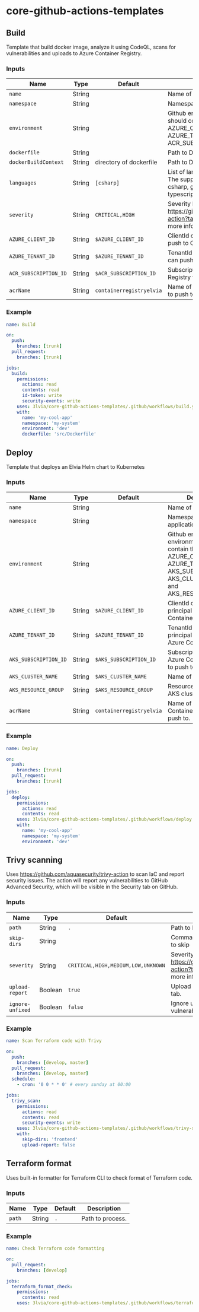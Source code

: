 # core-github-actions-templates




## Build

Template that build docker image, analyze it using CodeQL, scans for vulnerabilities and uploads to Azure Container Registry.

### Inputs

| Name                  | Type   | Default                  | Description 
| --------------------- | ------ | ------------------------ | ------------
| `name`                | String |                          | Name of application.
| `namespace`           | String |                          | Namespace of application.
| `environment`         | String |                          | Github environment. This environment should contain the variable AZURE_CLIENT_ID, AZURE_TENANT_ID and ACR_SUBSCRIPTION_ID.
| `dockerfile`          | String |                          | Path to Dockerfile.
| `dockerBuildContext`  | String | directory of dockerfile  | Path to Docker build context.
| `languages`           | String | `[csharp]`               | List of language to run CodeQL on. The supported languages are c-cpp, csharp, go, java-kotlin, javascript-typescript, python, ruby, swift.
| `severity`            | String | `CRITICAL,HIGH`          | Severity levels to scan for. See https://github.com/aquasecurity/trivy-action?tab=readme-ov-file#inputs for more information.
| `AZURE_CLIENT_ID`     | String | `$AZURE_CLIENT_ID`       | ClientId of a service principal that can push to Container Registry.
| `AZURE_TENANT_ID`     | String | `$AZURE_TENANT_ID`       | TenantId of a service principal that can push to Azure Container Registry.
| `ACR_SUBSCRIPTION_ID` | String | `$ACR_SUBSCRIPTION_ID`   | Subscription ID of the Azure Container Registry to push to.
| `acrName `            | String | `containerregistryelvia` | Name of the Azure Container Registry to push to.

### Example

```yaml
name: Build

on:
  push:
    branches: [trunk]
  pull_request:
    branches: [trunk]

jobs:
  build:
    permissions:
      actions: read
      contents: read
      id-token: write
      security-events: write
    uses: 3lvia/core-github-actions-templates/.github/workflows/build.yaml@v2
    with:
      name: 'my-cool-app'
      namespace: 'my-system'
      environment: 'dev'
      dockerfile: 'src/Dockerfile'
```


## Deploy

Template that deploys an Elvia Helm chart to Kubernetes

### Inputs

| Name                  | Type   | Default                  | Description 
| --------------------- | ------ | ------------------------ | ------------
| `name`                | String |                          | Name of application.
| `namespace`           | String |                          | Namespace of application.
| `environment`         | String |                          | Github environment. This environment should contain the variable AZURE_CLIENT_ID, AZURE_TENANT_ID, AKS_SUBSCRIPTION_ID, AKS_CLUSTER_NAME and AKS_RESOURCE_GROUP.
| `AZURE_CLIENT_ID`     | String | `$AZURE_CLIENT_ID`       | ClientId of a service principal that can push to Container Registry.
| `AZURE_TENANT_ID`     | String | `$AZURE_TENANT_ID`       | TenantId of a service principal that can push to Azure Container Registry.
| `AKS_SUBSCRIPTION_ID` | String | `$AKS_SUBSCRIPTION_ID`   | Subscription ID of the Azure Container Registry to push to.
| `AKS_CLUSTER_NAME`    | String | `$AKS_CLUSTER_NAME`      | Name of the AKS cluster
| `AKS_RESOURCE_GROUP`  | String | `$AKS_RESOURCE_GROUP`    | Resource group of the AKS cluster
| `acrName `            | String | `containerregistryelvia` | Name of the Azure Container Registry to push to.

### Example

```yaml
name: Deploy

on:
  push:
    branches: [trunk]
  pull_request:
    branches: [trunk]

jobs:
  deploy:
    permissions:
      actions: read
      contents: read
    uses: 3lvia/core-github-actions-templates/.github/workflows/deploy.yaml@v2
    with:
      name: 'my-cool-app'
      namespace: 'my-system'
      environment: 'dev'
```



## Trivy scanning

Uses https://github.com/aquasecurity/trivy-action to scan IaC and report security issues.
The action will report any vulnerabilities to GitHub Advanced Security, which will be visible
in the Security tab on GitHub.

### Inputs

| Name             | Type    | Default                            | Description                                                                                                                   |
| ---------------- | ------- | ---------------------------------- | ----------------------------------------------------------------------------------------------------------------------------- |
| `path`           | String  | `.`                                | Path to IaC to scan.                                                                                                          |
| `skip-dirs`      | String  |                                    | Comma-separated list of directories to skip                                                                                   |
| `severity`       | String  | `CRITICAL,HIGH,MEDIUM,LOW,UNKNOWN` | Severity levels to scan for. See https://github.com/aquasecurity/trivy-action?tab=readme-ov-file#inputs for more information. |
| `upload-report`  | Boolean | `true`                             | Upload Trivy report to GitHub Security tab.                                                                                   |
| `ignore-unfixed` | Boolean | `false`                            | Ignore unpatched/unfixed vulnerabilities.                                                                                     |

### Example

```yaml
name: Scan Terraform code with Trivy

on:
  push:
    branches: [develop, master]
  pull_request:
    branches: [develop, master]
  schedule:
    - cron: '0 0 * * 0' # every sunday at 00:00

jobs:
  trivy_scan:
    permissions:
      actions: read
      contents: read
      security-events: write
    uses: 3lvia/core-github-actions-templates/.github/workflows/trivy-scan.yaml@v2
    with:
      skip-dirs: 'frontend'
      upload-report: false
```


## Terraform format

Uses built-in formatter for Terraform CLI to check format of Terraform code.

### Inputs

| Name   | Type   | Default | Description      |
| ------ | ------ | ------- | ---------------- |
| `path` | String | `.`     | Path to process. |

### Example

```yaml
name: Check Terraform code formatting

on:
  pull_request:
    branches: [develop]

jobs:
  terraform_format_check:
    permissions:
      contents: read
    uses: 3lvia/core-github-actions-templates/.github/workflows/terraform-format.yaml@v2
```
